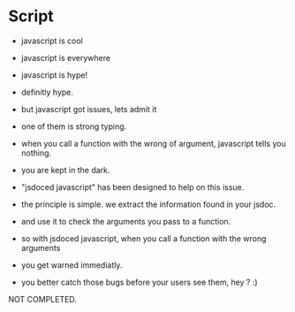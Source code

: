 # Script
- javascript is cool
- javascript is everywhere
- javascript is hype!
- definitly hype.

- but javascript got issues, lets admit it
- one of them is strong typing.
- when you call a function with the wrong of argument, javascript tells you nothing.
- you are kept in the dark.

- "jsdoced javascript" has been designed to help on this issue.
- the principle is simple. we extract the information found in your jsdoc.
- and use it to check the arguments you pass to a function.
- so with jsdoced javascript, when you call a function with the wrong arguments
- you get warned immediatly.

- you better catch those bugs before your users see them, hey ? :)

NOT COMPLETED.
